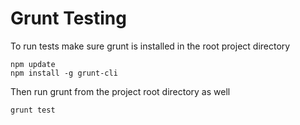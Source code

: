 Grunt Testing
==============

To run tests make sure grunt is installed in the root project directory

    npm update
    npm install -g grunt-cli
    
Then run grunt from the project root directory as well

    grunt test